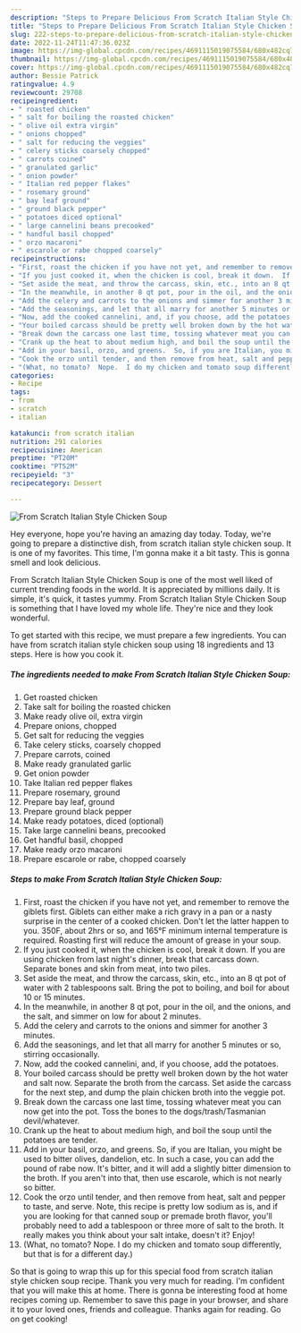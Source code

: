 ```yaml
---
description: "Steps to Prepare Delicious From Scratch Italian Style Chicken Soup"
title: "Steps to Prepare Delicious From Scratch Italian Style Chicken Soup"
slug: 222-steps-to-prepare-delicious-from-scratch-italian-style-chicken-soup
date: 2022-11-24T11:47:36.023Z
image: https://img-global.cpcdn.com/recipes/4691115019075584/680x482cq70/from-scratch-italian-style-chicken-soup-recipe-main-photo.jpg
thumbnail: https://img-global.cpcdn.com/recipes/4691115019075584/680x482cq70/from-scratch-italian-style-chicken-soup-recipe-main-photo.jpg
cover: https://img-global.cpcdn.com/recipes/4691115019075584/680x482cq70/from-scratch-italian-style-chicken-soup-recipe-main-photo.jpg
author: Bessie Patrick
ratingvalue: 4.9
reviewcount: 29708
recipeingredient:
- " roasted chicken"
- " salt for boiling the roasted chicken"
- " olive oil extra virgin"
- " onions chopped"
- " salt for reducing the veggies"
- " celery sticks coarsely chopped"
- " carrots coined"
- " granulated garlic"
- " onion powder"
- " Italian red pepper flakes"
- " rosemary ground"
- " bay leaf ground"
- " ground black pepper"
- " potatoes diced optional"
- " large cannelini beans precooked"
- " handful basil chopped"
- " orzo macaroni"
- " escarole or rabe chopped coarsely"
recipeinstructions:
- "First, roast the chicken if you have not yet, and remember to remove the giblets first.  Giblets can either make a rich gravy in a pan or a nasty surprise in the center of a cooked chicken.  Don&#39;t let the latter happen to you.  350F, about 2hrs or so, and 165°F minimum internal temperature is required.  Roasting first will reduce the amount of grease in your soup."
- "If you just cooked it, when the chicken is cool, break it down.  If you are using chicken from last night&#39;s dinner, break that  carcass down.  Separate bones and skin from meat, into two piles."
- "Set aside the meat, and throw the carcass, skin, etc., into an 8 qt pot of water with 2 tablespoons salt.  Bring the pot to boiling, and boil for about 10 or 15 minutes."
- "In the meanwhile, in another 8 qt pot, pour in the oil, and the onions, and the salt, and simmer on low for about 2 minutes."
- "Add the celery and carrots to the onions and simmer for another 3 minutes."
- "Add the seasonings, and let that all marry for another 5 minutes or so, stirring occasionally."
- "Now, add the cooked cannelini, and, if you choose, add the potatoes."
- "Your boiled carcass should be pretty well broken down by the hot water and salt now.  Separate the broth from the carcass.  Set aside the carcass for the next step, and dump the plain chicken broth into the veggie pot."
- "Break down the carcass one last time, tossing whatever meat you can now get into the pot.  Toss the bones to the dogs/trash/Tasmanian devil/whatever."
- "Crank up the heat to about medium high, and boil the soup until the potatoes are tender."
- "Add in your basil, orzo, and greens.  So, if you are Italian, you might be used to bitter olives, dandelion, etc.  In such a case, you can add the pound of rabe now.  It&#39;s bitter, and it will add a slightly bitter dimension to the broth.  If you aren&#39;t into that, then use escarole, which is not nearly so bitter."
- "Cook the orzo until tender, and then remove from heat, salt and pepper to taste, and serve.  Note, this recipe is pretty low sodium as is, and if you are looking for that canned soup or premade broth flavor, you&#39;ll probably need to add a tablespoon or three more of salt to the broth.  It really makes you think about your salt intake, doesn&#39;t it?  Enjoy!"
- "(What, no tomato?  Nope.  I do my chicken and tomato soup differently, but that is for a different day.)"
categories:
- Recipe
tags:
- from
- scratch
- italian

katakunci: from scratch italian 
nutrition: 291 calories
recipecuisine: American
preptime: "PT20M"
cooktime: "PT52M"
recipeyield: "3"
recipecategory: Dessert

---
```



![From Scratch Italian Style Chicken Soup](https://img-global.cpcdn.com/recipes/4691115019075584/680x482cq70/from-scratch-italian-style-chicken-soup-recipe-main-photo.jpg)

Hey everyone, hope you're having an amazing day today. Today, we're going to prepare a distinctive dish, from scratch italian style chicken soup. It is one of my favorites. This time, I'm gonna make it a bit tasty. This is gonna smell and look delicious.

From Scratch Italian Style Chicken Soup is one of the most well liked of current trending foods in the world. It is appreciated by millions daily. It is simple, it's quick, it tastes yummy. From Scratch Italian Style Chicken Soup is something that I have loved my whole life. They're nice and they look wonderful.




To get started with this recipe, we must prepare a few ingredients. You can have from scratch italian style chicken soup using 18 ingredients and 13 steps. Here is how you cook it.

<!--inarticleads1-->

##### The ingredients needed to make From Scratch Italian Style Chicken Soup:

1. Get  roasted chicken
1. Take  salt for boiling the roasted chicken
1. Make ready  olive oil, extra virgin
1. Prepare  onions, chopped
1. Get  salt for reducing the veggies
1. Take  celery sticks, coarsely chopped
1. Prepare  carrots, coined
1. Make ready  granulated garlic
1. Get  onion powder
1. Take  Italian red pepper flakes
1. Prepare  rosemary, ground
1. Prepare  bay leaf, ground
1. Prepare  ground black pepper
1. Make ready  potatoes, diced (optional)
1. Take  large cannelini beans, precooked
1. Get  handful basil, chopped
1. Make ready  orzo macaroni
1. Prepare  escarole or rabe, chopped coarsely




<!--inarticleads2-->

##### Steps to make From Scratch Italian Style Chicken Soup:

1. First, roast the chicken if you have not yet, and remember to remove the giblets first.  Giblets can either make a rich gravy in a pan or a nasty surprise in the center of a cooked chicken.  Don&#39;t let the latter happen to you.  350F, about 2hrs or so, and 165°F minimum internal temperature is required.  Roasting first will reduce the amount of grease in your soup.
1. If you just cooked it, when the chicken is cool, break it down.  If you are using chicken from last night&#39;s dinner, break that  carcass down.  Separate bones and skin from meat, into two piles.
1. Set aside the meat, and throw the carcass, skin, etc., into an 8 qt pot of water with 2 tablespoons salt.  Bring the pot to boiling, and boil for about 10 or 15 minutes.
1. In the meanwhile, in another 8 qt pot, pour in the oil, and the onions, and the salt, and simmer on low for about 2 minutes.
1. Add the celery and carrots to the onions and simmer for another 3 minutes.
1. Add the seasonings, and let that all marry for another 5 minutes or so, stirring occasionally.
1. Now, add the cooked cannelini, and, if you choose, add the potatoes.
1. Your boiled carcass should be pretty well broken down by the hot water and salt now.  Separate the broth from the carcass.  Set aside the carcass for the next step, and dump the plain chicken broth into the veggie pot.
1. Break down the carcass one last time, tossing whatever meat you can now get into the pot.  Toss the bones to the dogs/trash/Tasmanian devil/whatever.
1. Crank up the heat to about medium high, and boil the soup until the potatoes are tender.
1. Add in your basil, orzo, and greens.  So, if you are Italian, you might be used to bitter olives, dandelion, etc.  In such a case, you can add the pound of rabe now.  It&#39;s bitter, and it will add a slightly bitter dimension to the broth.  If you aren&#39;t into that, then use escarole, which is not nearly so bitter.
1. Cook the orzo until tender, and then remove from heat, salt and pepper to taste, and serve.  Note, this recipe is pretty low sodium as is, and if you are looking for that canned soup or premade broth flavor, you&#39;ll probably need to add a tablespoon or three more of salt to the broth.  It really makes you think about your salt intake, doesn&#39;t it?  Enjoy!
1. (What, no tomato?  Nope.  I do my chicken and tomato soup differently, but that is for a different day.)




So that is going to wrap this up for this special food from scratch italian style chicken soup recipe. Thank you very much for reading. I'm confident that you will make this at home. There is gonna be interesting food at home recipes coming up. Remember to save this page in your browser, and share it to your loved ones, friends and colleague. Thanks again for reading. Go on get cooking!
